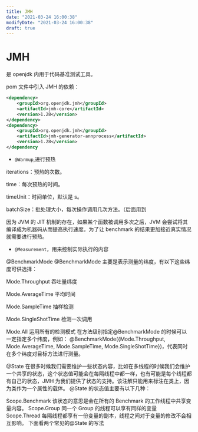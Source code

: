 ```yaml
---
title: JMH
date: "2021-03-24 16:00:38"
modifyDate: "2021-03-24 16:00:38"
draft: true
---
```


# JMH

是 openjdk 内用于代码基准测试工具。

pom 文件中引入 JMH 的依赖：

```xml
<dependency>
    <groupId>org.openjdk.jmh</groupId>
    <artifactId>jmh-core</artifactId>
    <version>1.28</version>
</dependency>
<dependency>
    <groupId>org.openjdk.jmh</groupId>
    <artifactId>jmh-generator-annprocess</artifactId>
    <version>1.28</version>
</dependency
```

- `@Warmup`,进行预热

iterations：预热的次数。

time：每次预热的时间。

timeUnit：时间单位，默认是 s。

batchSize：批处理大小，每次操作调用几次方法。（后面用到

因为 JVM 的 JIT 机制的存在，如果某个函数被调用多次之后，JVM 会尝试将其编译成为机器码从而提高执行速度。为了让 benchmark 的结果更加接近真实情况就需要进行预热。

- `@Measurement`，用来控制实际执行的内容

@BenchmarkMode
@BenchmarkMode 主要是表示测量的纬度，有以下这些纬度可供选择：

Mode.Throughput 吞吐量纬度

Mode.AverageTime 平均时间

Mode.SampleTime 抽样检测

Mode.SingleShotTime 检测一次调用

Mode.All 运用所有的检测模式 在方法级别指定@BenchmarkMode 的时候可以一定指定多个纬度，例如： @BenchmarkMode({Mode.Throughput, Mode.AverageTime, Mode.SampleTime, Mode.SingleShotTime})，代表同时在多个纬度对目标方法进行测量。

@State
在很多时候我们需要维护一些状态内容，比如在多线程的时候我们会维护一个共享的状态，这个状态值可能会在每隔线程中都一样，也有可能是每个线程都有自己的状态，JMH 为我们提供了状态的支持。该注解只能用来标注在类上，因为类作为一个属性的载体。 @State 的状态值主要有以下几种：

Scope.Benchmark 该状态的意思是会在所有的 Benchmark 的工作线程中共享变量内容。
Scope.Group 同一个 Group 的线程可以享有同样的变量
Scope.Thread 每隔线程都享有一份变量的副本，线程之间对于变量的修改不会相互影响。 下面看两个常见的@State 的写法
